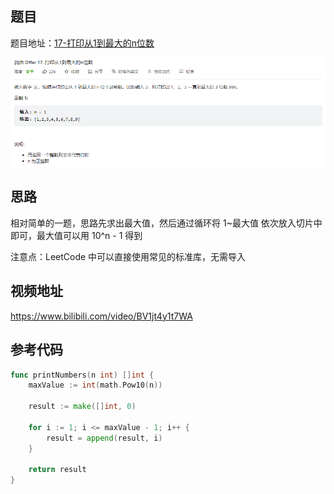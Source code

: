 ## 题目

题目地址：[17-打印从1到最大的n位数](https://leetcode.cn/problems/da-yin-cong-1dao-zui-da-de-nwei-shu-lcof/)

![](./images/image-20220720140028623.png)



## 思路

相对简单的一题，思路先求出最大值，然后通过循环将 1~最大值 依次放入切片中即可，最大值可以用 10^n - 1 得到

注意点：LeetCode 中可以直接使用常见的标准库，无需导入



## 视频地址

https://www.bilibili.com/video/BV1jt4y1t7WA



## 参考代码

```go
func printNumbers(n int) []int {
    maxValue := int(math.Pow10(n))

    result := make([]int, 0)

    for i := 1; i <= maxValue - 1; i++ {
        result = append(result, i)
    }

    return result
}
```

